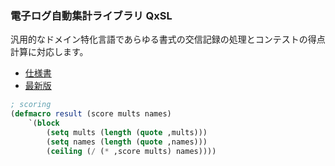 ### 電子ログ自動集計ライブラリ QxSL

汎用的なドメイン特化言語であらゆる書式の交信記録の処理とコンテストの得点計算に対応します。

- [仕様書](https://nextzlog.github.io/qxsl/docs)
- [最新版](https://github.com/nextzlog/qxsl)

```lisp
; scoring
(defmacro result (score mults names)
	`(block
		(setq mults (length (quote ,mults)))
		(setq names (length (quote ,names)))
		(ceiling (/ (* ,score mults) names))))
```
